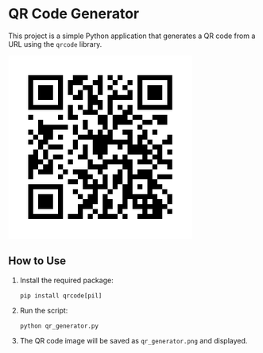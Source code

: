 
# QR Code Generator

This project is a simple Python application that generates a QR code from a URL using the `qrcode` library.

![QR Code Example](https://github.com/lowish/qr_generator_built_python/blob/3db473afde5e20b2dd31405f863c3513098d89bd/qr_generator.png)

## How to Use

1. Install the required package:
   ```
   pip install qrcode[pil]
   ```

2. Run the script:
   ```
   python qr_generator.py
   ```
   
3. The QR code image will be saved as `qr_generator.png` and displayed.



